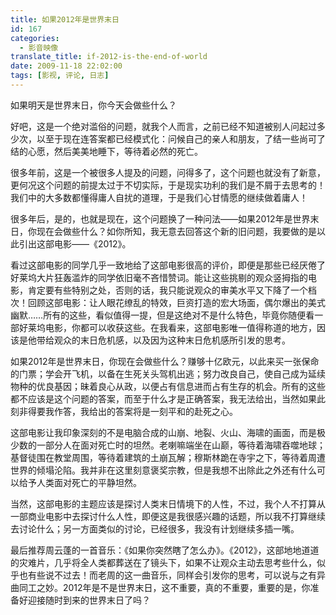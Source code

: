 ```yaml
---
title: 如果2012年是世界末日
id: 167
categories:
  - 影音映像
translate_title: if-2012-is-the-end-of-world
date: 2009-11-18 22:02:00
tags: [影视, 评论, 日志]
---
```


如果明天是世界末日，你今天会做些什么？

好吧，这是一个绝对滥俗的问题，就我个人而言，之前已经不知道被别人问起过多少次，以至于现在连答案都已经模式化：问候自己的亲人和朋友，了结一些尚可了结的心愿，然后美美地睡下，等待着必然的死亡。

很多年前，这是一个被很多人提及的问题，问得多了，这个问题也就没有了新意，更何况这个问题的前提太过于不切实际，于是现实功利的我们是不屑于去思考的！我们中的大多数都懂得庸人自扰的道理，于是我们心甘情愿的继续做着庸人！

很多年后，是的，也就是现在，这个问题换了一种问法——如果2012年是世界末日，你现在会做些什么？如你所知，我无意去回答这个新的旧问题，我要做的是以此引出这部电影——《2012》。

看过这部电影的同学几乎一致地给了这部电影很高的评价，即便是那些已经厌倦了好莱坞大片狂轰滥炸的同学依旧毫不吝惜赞词。能让这些挑剔的观众竖拇指的电影，肯定要有些特别之处，否则的话，我只能说观众的审美水平又下降了一个档次！回顾这部电影：让人眼花缭乱的特效，巨资打造的宏大场面，偶尔爆出的美式幽默……所有的这些，看似值得一提，但是这绝对不是什么特色，毕竟你随便看一部好莱坞电影，你都可以收获这些。在我看来，这部电影唯一值得称道的地方，因该是他带给观众的末日危机感，以及因为这种末日危机感所引发的思考。

如果2012年是世界末日，你现在会做些什么？赚够十亿欧元，以此来买一张保命的门票；学会开飞机，以备在生死关头驾机出逃；努力改良自己，使自己成为延续物种的优良基因；昧着良心从政，以便占有信息进而占有生存的机会。所有的这些都不应该是这个问题的答案，而至于什么才是正确答案，我无法给出，当然如果此刻非得要我作答，我给出的答案将是一刻平和的赴死之心。

这部电影让我印象深刻的不是电脑合成的山崩、地裂、火山、海啸的画面，而是极少数的一部分人在面对死亡时的坦然。老喇嘛端坐在山巅，等待着海啸吞噬地球；基督徒围在教堂周围，等待着建筑的土崩瓦解；穆斯林跪在寺宇之下，等待着周遭世界的倾塌沦陷。我并非在这里刻意褒奖宗教，但是我想不出除此之外还有什么可以给予人类面对死亡的平静坦然。

当然，这部电影的主题应该是探讨人类末日情境下的人性，不过，我个人不打算从一部商业电影中去探讨什么人性，即便这是我很感兴趣的话题，所以我不打算继续去讨论什么；另一方面类似的讨论，已经很多，我没有计划继续多插一嘴。

最后推荐周云蓬的一首音乐：《如果你突然瞎了怎么办》。《2012》，这部地地道道的灾难片，几乎将全人类都葬送在了镜头下，如果不让观众主动去思考些什么，似乎也有些说不过去！而老周的这一曲音乐，同样会引发你的思考，可以说与之有异曲同工之妙。2012年是不是世界末日，这不重要，真的不重要，重要的是，你准备好迎接随时到来的世界末日了吗？
